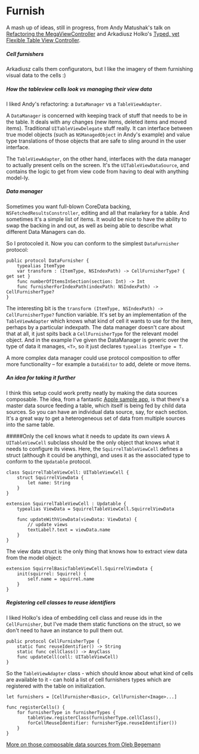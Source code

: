 # Furnish

A mash up of ideas, still in progress, from Andy Matushak's talk on [Refactoring the MegaViewController](https://realm.io/news/andy-matuschak-refactor-mega-controller/) and Arkadiusz Holko's [Typed, yet Flexible Table View Controller](http://holko.pl/2016/01/05/typed-table-view-controller/?utm_campaign=iOS%2BDev%2BWeekly&utm_medium=email&utm_source=iOS_Dev_Weekly_Issue_232).

##### Cell furnishers
Arkadiusz calls them configurators, but I like the imagery of them furnishing visual data to the cells :) 

##### How the tableview cells look vs managing their view data
I liked Andy's refactoring: a `DataManager` vs a `TableViewAdapter`. 

A `DataManager` is concerned with keeping track of stuff that needs to be in the table. It deals with any changes (new items, deleted items and moved items). Traditional `UITableViewDelegate` stuff really. It can interface between true model objects (such as `NSManagedObject` in Andy's example) and value type translations of those objects that are safe to sling around in the user interface. 

The `TableViewAdapter`, on the other hand, interfaces with the data manager to actually present cells on the screen. It's the `UITableViewDataSource`, and contains the logic to get from  view code from having to deal with anything model-ly. 

##### Data manager

Sometimes you want full-blown CoreData backing, `NSFetchedResultsConstroller`, editing and all that malarkey for a table. And sometimes it's a simple list of items. It would be nice to have the ability to swap the backing in and out, as well as being able to describe what different Data Managers can do. 

So I protocoled it. Now you can conform to the simplest `DataFurnisher` protocol: 

```
public protocol DataFurnisher {
    typealias ItemType
    var transform : (ItemType, NSIndexPath) -> CellFurnisherType? { get set }
    func numberOfItemsInSection(section: Int) -> Int
    func furnisherForIndexPath(indexPath: NSIndexPath) -> CellFurnisherType?
}
```

The interesting bit is the `transform (ItemType, NSIndexPath) -> CellFurnisherType?` function variable. It's set by an implementation of the `TableViewAdapter` which knows what kind of cell it wants to use for the item, perhaps by a particular indexpath. The data manager doesn't care about that at all, it just spits back a `CellFurnisherType` for the relevant model object. And in the example I've given the DataManager is generic over the type of data it manages, `<T>`, so it just declares `typealias ItemType = T`. 

A more complex data manager could use protocol composition to offer more functionality – for example a `DataEditor` to add, delete or move items. 

##### An idea for taking it further
I think this setup could work pretty neatly by making the data sources composable. The idea, from a fantastic [Apple sample app](https://developer.apple.com/sample-code/wwdc/2015/downloads/Advanced-Collection-View.zip),  is that there's a master data source feeding a table, which itself is being fed by child data sources. So you can have an individual data source, say, for each section. It's a great way to get a heterogeneous set of data from multiple sources into the same table. 

#####Only the cell knows what it needs to update its own views
A `UITableViewCell` subclass should be the only object that knows what it needs to configure its views. Here, the `SquirrelTableViewCell` defines a struct (although it could be anything), and uses it as the associated type to conform to the `Updatable` protocol.

```
class SquirrelTableViewCell: UITableViewCell {
    struct SquirrelViewData {
        let name: String
    }
}

extension SquirrelTableViewCell : Updatable {
    typealias ViewData = SquirrelTableViewCell.SquirrelViewData
    
    func updateWithViewData(viewData: ViewData) {
        // update views
        textLabel?.text = viewData.name
    }
}
```
The view data struct is the only thing that knows how to extract view data from the model object:

```
extension SquirrelBasicTableViewCell.SquirrelViewData {
    init(squirrel: Squirrel) {
        self.name = squirrel.name
    }
}
```



##### Registering cell classes to reuse identifiers
I liked Holko's idea of embedding cell class and reuse ids in the `CellFurnisher`, but I've made them static functions on the struct, so we don't need to have an instance to pull them out. 

```
public protocol CellFurnisherType {
    static func reuseIdentifier() -> String
    static func cellClass() -> AnyClass
    func updateCell(cell: UITableViewCell)
}
```

So the `TableViewAdapter` class - which should know about what kind of cells are available to it - can hold a list of cell furnishers types which are registered with the table on initialization. 

```
let furnishers = [CellFurnisher<Basic>, CellFurnisher<Image>...]

func registerCells() {
    for furnisherType in furnisherTypes {
        tableView.registerClass(furnisherType.cellClass(), 
        forCellReuseIdentifier: furnisherType.reuseIdentifier())
    }
}
```


[More on those composable data sources from Oleb Begemann](http://oleb.net/blog/2014/06/apples-take-on-app-architecture/)




